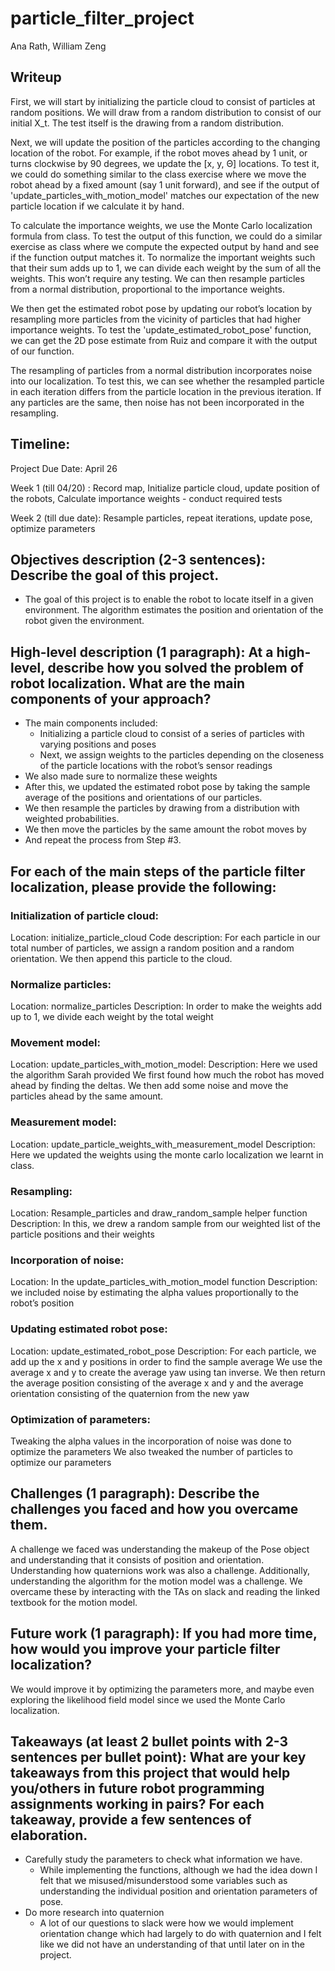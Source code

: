 # particle_filter_project

Ana Rath, William Zeng

## Writeup
First, we will start by initializing the particle cloud to consist of particles at random positions. We will draw from a random distribution to consist of our initial X_t. The test itself is the drawing from a random distribution. 

Next, we will update the position of the particles according to the changing location of the robot. For example, if the robot moves ahead by 1 unit, or turns clockwise by 90 degrees, we update the [x, y, Θ] locations. To test it, we could do something similar to the class exercise where we move the robot ahead by a fixed amount (say 1 unit forward), and see if the output of 'update_particles_with_motion_model' matches our expectation of the new particle location if we calculate it by hand. 

To calculate the importance weights, we use the Monte Carlo localization formula from class. To test the output of this function, we could do a similar exercise as class where we compute the expected output by hand and see if the function output matches it.
To normalize the important weights such that their sum adds up to 1, we can divide each weight by the sum of all the weights. This won’t require any testing. We can then resample particles from a normal distribution, proportional to the importance weights. 

We then get the estimated robot pose by updating our robot’s location by resampling more particles from the vicinity of particles that had higher importance weights. To test the 'update_estimated_robot_pose' function, we can get the 2D pose estimate from Ruiz and compare it with the output of our function. 

The resampling of particles from a normal distribution incorporates noise into our localization. To test this, we can see whether the resampled particle in each iteration differs from the particle location in the previous iteration. If any particles are the same, then noise has not been incorporated in the resampling. 


## Timeline:
Project Due Date: April 26 

Week 1  (till 04/20) : Record map, Initialize particle cloud, update position of the robots, Calculate importance weights - conduct required tests 

Week 2 (till due date): Resample particles, repeat iterations, update pose, optimize parameters 

## Objectives description (2-3 sentences): Describe the goal of this project.
  * The goal of this project is to enable the robot to locate itself in a given environment. The algorithm estimates the position and orientation of the robot given the environment. 
## High-level description (1 paragraph): At a high-level, describe how you solved the problem of robot localization. What are the main components of your approach?
  * The main components included:
    * Initializing a particle cloud to consist of a series of particles with varying positions and poses 
    * Next, we assign weights to the particles depending on the closeness of the particle locations with the robot’s sensor readings 
  * We also made sure to normalize these weights
  * After this, we updated the estimated robot pose by taking the sample average of the positions and orientations of our particles. 
  * We then resample the particles by drawing from a distribution with weighted probabilities. 
  * We then move the particles by the same amount the robot moves by
  * And repeat the process from Step #3. 
## For each of the main steps of the particle filter localization, please provide the following:

### Initialization of particle cloud:
Location: initialize_particle_cloud
Code description: For each particle in our total number of particles, we assign a random position and a random orientation. 
We then append this particle to the cloud. 
### Normalize particles:
Location: normalize_particles
Description: In order to make the weights add up to 1, we divide each weight by the total weight 
### Movement model:
Location: update_particles_with_motion_model:
Description: Here we used the algorithm Sarah provided
We first found how much the robot has moved ahead by finding the deltas. 
We then add some noise and move the particles ahead by the same amount. 
### Measurement model:
Location: update_particle_weights_with_measurement_model
Description: 
Here we updated the weights using the monte carlo localization we learnt in class. 
### Resampling:
Location: Resample_particles and draw_random_sample helper function
Description: In this, we drew a random sample from our weighted list of the particle positions and their weights 
### Incorporation of noise:
Location: In the update_particles_with_motion_model function
Description: we included noise by estimating the alpha values proportionally to the robot’s position 
### Updating estimated robot pose:
Location: update_estimated_robot_pose 
Description: For each particle, we add up the x and y positions in order to find the sample average
We use the average x and y to create the average yaw using tan inverse.
We then return the average position consisting of the average x and y and the average orientation consisting of the quaternion from the new yaw
### Optimization of parameters:
Tweaking the alpha values in the incorporation of noise was done to optimize the parameters
We also tweaked the number of particles to optimize our parameters 

## Challenges (1 paragraph): Describe the challenges you faced and how you overcame them.
A challenge we faced was understanding the makeup of the Pose object and understanding that it consists of position and orientation.
Understanding how quaternions work was also a challenge. 
Additionally, understanding the algorithm for the motion model was a challenge. 
We overcame these by interacting with the TAs on slack and reading the linked textbook for the motion model. 

## Future work (1 paragraph): If you had more time, how would you improve your particle filter localization?
We would improve it by optimizing the parameters more, and maybe even exploring the likelihood field model since we used the Monte Carlo localization.

## Takeaways (at least 2 bullet points with 2-3 sentences per bullet point): What are your key takeaways from this project that would help you/others in future robot programming assignments working in pairs? For each takeaway, provide a few sentences of elaboration.
  * Carefully study the parameters to check what information we have.
    * While implementing the functions, although we had the idea down I felt that we misused/misunderstood some variables such as understanding the individual position and orientation parameters of pose.
  * Do more research into quaternion
    * A lot of our questions to slack were how we would implement orientation change which had largely to do with quaternion and I felt like we did not have an understanding of that until later on in the project.
